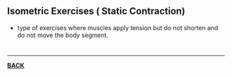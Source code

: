 ## Isometric Exercises ( Static Contraction)
- type of exercises where muscles apply tension but do not shorten and do not move the body segment.

# 
---
**[BACK](PEMID_CH2.md)**